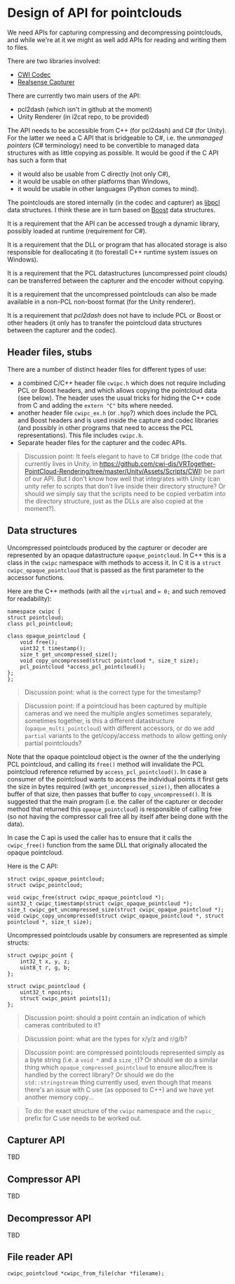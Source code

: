 # Design of API for pointclouds
We need APIs for capturing compressing and decompressing pointclouds, and while we're at it we might as well add APIs for reading and writing them to files.

There are two libraries involved:

- [CWI Codec](https://github.com/cwi-dis/cwi_codec_lib)
- [Realsense Capturer](https://github.com/cwi-dis/VRTogether-capture)

There are currently two main users of the API:

- pcl2dash (which isn't in github at the moment)
- Unity Renderer (in i2cat repo, to be provided)

The API needs to be accessible from C++ (for pcl2dash) and C# (for Unity). For the latter we need a C API that is bridgeable to C#, i.e. the _unmanaged pointers_ (C# terminology) need to be convertible to managed data structures with as little copying as possible. It would be good if the C API has such a form that

-  it would also be usable from C directly (not only C#), 
-  it would be usable on other platforms than Windows,
-  it would be usable in other languages (Python comes to mind).

The pointclouds are stored internally (in the codec and capturer) as [libpcl](http://pointclouds.org) data structures. I think these are in turn based on [Boost](https://www.boost.org) data structures.

It is a requirement that the API can be accessed trough a dynamic library, possibly loaded at runtime (requirement for C#).

It is a requirement that the DLL or program that has allocated storage is also responsible for deallocating it (to forestall C++ runtime system issues on Windows).

It is a requirement that the PCL datastructures (uncompressed point clouds) can be transferred between the capturer and the encoder without copying.

It is a requirement that the uncompressed pointclouds can also be made available in a non-PCL non-boost format (for the Unity renderer).

It is a requirement that _pcl2dash_ does not have to include PCL or Boost or other headers (it only has to transfer the pointcloud data structures between the capturer and the codec).

## Header files, stubs

There are a number of distinct header files for different types of use:

- a combined C/C++ header file `cwipc.h` which does not require including PCL or Boost headers, and which allows copying the pointcloud data (see below). The header uses the usual tricks for hiding the C++ code from C and adding the `extern "C"` bits where needed. 
- another header file `cwipc_ex.h` (or `.hpp`?) which does include the PCL and Boost headers and is used inside the capture and codec libraries (and possibly in other programs that need to access the PCL representations). This file includes `cwipc.h`.
- Separate header files for the capturer and the codec APIs.

> Discussion point: It feels elegant to have to C# bridge (the code that currently lives in Unity, in <https://github.com/cwi-dis/VRTogether-PointCloud-Rendering/tree/master/Unity/Assets/Scripts/CWI>) be part of our API. But I don't know how well that integrates with Unity (can unity refer to scripts that don't live inside their directory structure? Or should we simply say that the scripts need to be copied verbatim into the directory structure, just as the DLLs are also copied at the moment?).

## Data structures

Uncompressed pointclouds produced by the capturer or decoder are represented by an opaque datastructure `opaque_pointcloud`. In C++ this is a class in the `cwipc` namespace with methods to access it. In C it is a `struct cwipc_opaque_pointcloud` that is passed as the first parameter to the accessor functions.

Here are the C++ methods (with all the `virtual` and `= 0;` and such removed for readability):

```
namespace cwipc {
struct pointcloud;
class pcl_pointcloud;

class opaque_pointcloud {
	void free();
	uint32_t timestamp();
	size_t get_uncompressed_size();
	void copy_uncompressed(struct pointcloud *, size_t size);
	pcl_pointcloud *access_pcl_pointcloud();
};
};
```

> Discussion point: what is the correct type for the timestamp?

> Discussion point: if a pointcloud has been captured by multiple cameras and we need the multiple angles sometimes separately, sometimes together, is this a different datastructure (`opaque_multi_pointcloud`) with different accessors, or do we add `partial` variants to the get/copy/access methods to allow getting only partial pointclouds?
 
Note that the opaque pointcloud object is the owner of the the underlying PCL pointcloud, and calling its `free()` method will invalidate the PCL pointcloud reference returned by `access_pcl_pointcloud()`. In case a consumer of the pointcloud wants to access the individual points it first gets the size in bytes required (with `get_uncompressed_size()`, then allocates a buffer of that size, then passes that buffer to `copy_uncompressed()`. It is suggested that the main program (i.e. the caller of the capturer or decoder method that returned this `opaque_pointcloud`) is responsible of calling free (so not having the compressor call free all by itself after being done with the data).

In case the C api is used the caller has to ensure that it calls the `cwipc_free()` function from the same DLL that originally allocated the opaque pointcloud.

Here is the C API:

```
struct cwipc_opaque_pointcloud;
struct cwipc_pointcloud;

void cwipc_free(struct cwipc_opaque_pointcloud *);
uint32_t cwipc_timestamp(struct cwipc_opaque_pointcloud *);
size_t cwipc_get_uncompressed_size(struct cwipc_opaque_pointcloud *);
void cwipc_copy_uncompressed(struct cwipc_opaque_pointcloud *, struct pointcloud *, size_t size);

```

Uncompressed pointclouds usable by consumers are represented as simple structs:

```
struct cwpipc_point {
	int32_t x, y, z;
	uint8_t r, g, b;
};

struct cwipc_pointcloud {
	uint32_t npoints;
	struct cwipc_point points[1];
};
```

> Discussion point: should a point contain an indication of which cameras contributed to it? 

> Discussion point: what are the types for x/y/z and r/g/b?

> Discussion point: are compressed pointclouds represented simply as a byte string (i.e. a `void *` and a `size_t`)? Or should we do a similar thing which `opaque_compressed_pointcloud` to ensure alloc/free is handled by the correct library? Or should we do the `std::stringstream` thing currently used, even though that means there's an issue with C use (as opposed to C++) and we have yet another memory copy...

> To do: the exact structure of the `cwipc` namespace and the `cwpic_` prefix for C use needs to be worked out.

## Capturer API

TBD

## Compressor API

TBD

## Decompressor API

TBD

## File reader API

```
cwipc_pointcloud *cwipc_from_file(char *filename);
```